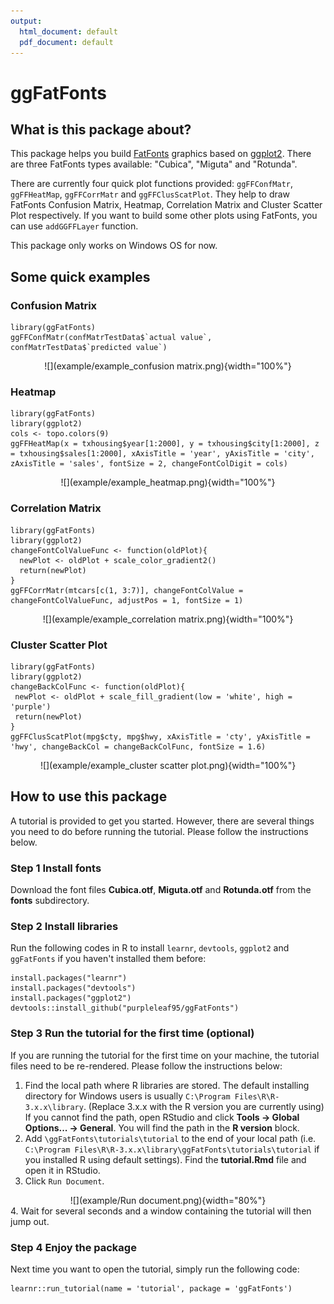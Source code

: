 ```yaml
---
output:
  html_document: default
  pdf_document: default
---
```

# ggFatFonts

## What is this package about?

This package helps you build [FatFonts](http://fatfonts.org/) graphics based on [ggplot2](https://ggplot2.tidyverse.org/). There are three FatFonts types available: "Cubica", "Miguta" and "Rotunda".

There are currently four quick plot functions provided: `ggFFConfMatr`, `ggFFHeatMap`, `ggFFCorrMatr` and `ggFFClusScatPlot`. They help to draw FatFonts Confusion Matrix, Heatmap, Correlation Matrix and Cluster Scatter Plot respectively. If you want to build some other plots using FatFonts, you can use `addGGFFLayer` function.

This package only works on Windows OS for now.


## Some quick examples

### Confusion Matrix

    library(ggFatFonts)
    ggFFConfMatr(confMatrTestData$`actual value`, confMatrTestData$`predicted value`)
    
<div align=center>![](example/example_confusion matrix.png){width="100%"}</div>

### Heatmap

    library(ggFatFonts)
    library(ggplot2)
    cols <- topo.colors(9)
    ggFFHeatMap(x = txhousing$year[1:2000], y = txhousing$city[1:2000], z = txhousing$sales[1:2000], xAxisTitle = 'year', yAxisTitle = 'city', zAxisTitle = 'sales', fontSize = 2, changeFontColDigit = cols)

<div align=center>![](example/example_heatmap.png){width="100%"}</div>

### Correlation Matrix

    library(ggFatFonts)
    library(ggplot2)
    changeFontColValueFunc <- function(oldPlot){
      newPlot <- oldPlot + scale_color_gradient2()
      return(newPlot)
    }
    ggFFCorrMatr(mtcars[c(1, 3:7)], changeFontColValue = changeFontColValueFunc, adjustPos = 1, fontSize = 1)
    
<div align=center>![](example/example_correlation matrix.png){width="100%"}</div>

### Cluster Scatter Plot

    library(ggFatFonts)
    library(ggplot2)
    changeBackColFunc <- function(oldPlot){
     newPlot <- oldPlot + scale_fill_gradient(low = 'white', high = 'purple')
     return(newPlot)
    }
    ggFFClusScatPlot(mpg$cty, mpg$hwy, xAxisTitle = 'cty', yAxisTitle = 'hwy', changeBackCol = changeBackColFunc, fontSize = 1.6)
    
<div align=center>![](example/example_cluster scatter plot.png){width="100%"}</div>


## How to use this package

A tutorial is provided to get you started. However, there are several things you need to do before running the tutorial. Please follow the instructions below.

### Step 1 Install fonts

Download the font files __Cubica.otf__, __Miguta.otf__ and __Rotunda.otf__ from the __fonts__ subdirectory.

### Step 2 Install libraries

Run the following codes in R to install `learnr`, `devtools`, `ggplot2` and `ggFatFonts` if you haven't installed them before:

    install.packages("learnr")
    install.packages("devtools")
    install.packages("ggplot2")
    devtools::install_github("purpleleaf95/ggFatFonts")

### Step 3 Run the tutorial for the first time (optional)

If you are running the tutorial for the first time on your machine, the tutorial files need to be re-rendered. Please follow the instructions below:

1. Find the local path where R libraries are stored. The default installing directory for Windows users is usually `C:\Program Files\R\R-3.x.x\library`. (Replace 3.x.x with the R version you are currently using) If you cannot find the path, open RStudio and click __Tools -> Global Options... -> General__. You will find the path in the __R version__ block.
2. Add `\ggFatFonts\tutorials\tutorial` to the end of your local path (i.e. `C:\Program Files\R\R-3.x.x\library\ggFatFonts\tutorials\tutorial` if you installed R using default settings). Find the __tutorial.Rmd__ file and open it in RStudio.
3. Click `Run Document`.
<div align=center>![](example/Run document.png){width="80%"}</div>
4. Wait for several seconds and a window containing the tutorial will then jump out.

### Step 4 Enjoy the package

Next time you want to open the tutorial, simply run the following code:

    learnr::run_tutorial(name = 'tutorial', package = 'ggFatFonts')
